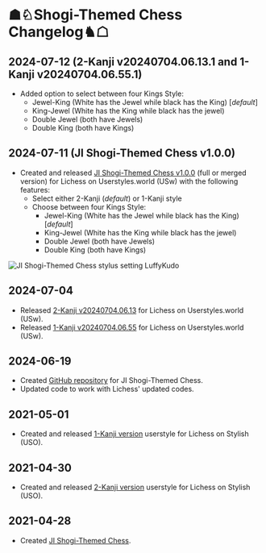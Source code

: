 # ☗♘Shogi-Themed Chess Changelog♞☖

## 2024-07-12 (2-Kanji v20240704.06.13.1 and 1-Kanji v20240704.06.55.1)
- Added option to select between four Kings Style:
  - Jewel-King (White has the Jewel while black has the King) [*default*]
  - King-Jewel (White has the King while black has the jewel)
  - Double Jewel (both have Jewels)
  - Double King (both have Kings)

## 2024-07-11 (JI Shogi-Themed Chess v1.0.0)
- Created and released [JI Shogi-Themed Chess v1.0.0](https://userstyles.world/style/17187/ji-shogi-themed-chess) (full or merged version) for Lichess on Userstyles.world (USw) with the following features:
    - Select either 2-Kanji (*default*) or 1-Kanji style
    - Choose between four Kings Style:
      - Jewel-King (White has the Jewel while black has the King) [*default*]
      - King-Jewel (White has the King while black has the jewel)
      - Double Jewel (both have Jewels)
      - Double King (both have Kings)
     
![JI Shogi-Themed Chess stylus setting LuffyKudo](https://luffykudo.wordpress.com/wp-content/uploads/2024/07/ji-shogi-themed-chess-stylus-settings.png)

## 2024-07-04
- Released [2-Kanji v20240704.06.13](https://userstyles.world/style/17075/ji-shogi-themed-chess-2-kanji) for Lichess on Userstyles.world (USw).
- Released [1-Kanji v20240704.06.55](https://userstyles.world/style/17076/ji-shogi-themed-chess-1-kanji) for Lichess on Userstyles.world (USw).
## 2024-06-19
- Created [GitHub repository](https://github.com/LuffyKudo/JI-Shogi-Themed-Chess) for JI Shogi-Themed Chess.
- Updated code to work with Lichess' updated codes.
## 2021-05-01
- Created and released [1-Kanji version](https://userstyles.org/styles/202656/lichess-ji-shogi-themed-chess-1-kanji) userstyle for Lichess on Stylish (USO).
## 2021-04-30
- Created and released [2-Kanji version](https://userstyles.org/styles/202618/lichess-ji-shogi-themed-chess-2-kanji) userstyle for Lichess on Stylish (USO).
## 2021-04-28
- Created [JI Shogi-Themed Chess](https://luffykudo.wordpress.com/2021/04/28/shogi-themed-chess-japanized-western-chess/).
